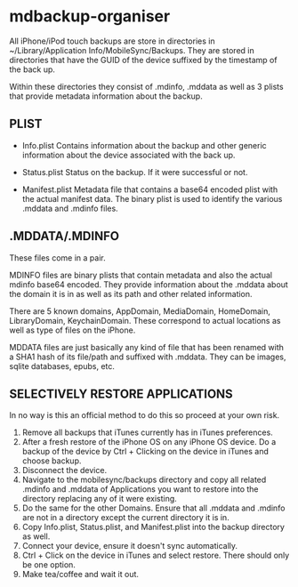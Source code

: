 mdbackup-organiser
==================

All iPhone/iPod touch backups are store in directories in ~/Library/Application Info/MobileSync/Backups.
They are stored in directories that have the GUID of the device suffixed by the timestamp of the back up.

Within these directories they consist of .mdinfo, .mddata as well as 3 plists that provide metadata information about the backup.

PLIST
-----
- Info.plist
Contains information about the backup and other generic information about the device associated with the back up.

- Status.plist
Status on the backup. If it were successful or not.

- Manifest.plist
Metadata file that contains a base64 encoded plist with the actual manifest data. The binary plist is used to identify the various .mddata and .mdinfo files.



.MDDATA/.MDINFO
---------------
These files come in a pair. 

MDINFO files are binary plists that contain metadata and also the actual mdinfo base64 encoded. They provide information about the .mddata about the domain it is in as well as its path and other related information.

There are 5 known domains, AppDomain, MediaDomain, HomeDomain, LibraryDomain, KeychainDomain. These correspond to actual locations as well as type of files on the iPhone.

MDDATA files are just basically any kind of file that has been renamed with a SHA1 hash of its file/path and suffixed with .mddata. They can be images, sqlite databases, epubs, etc.



SELECTIVELY RESTORE APPLICATIONS
--------------------------------
In no way is this an official method to do this so proceed at your own risk.

1. Remove all backups that iTunes currently has in iTunes preferences.
2. After a fresh restore of the iPhone OS on any iPhone OS device. Do a backup of the device by Ctrl + Clicking on the device in iTunes and choose backup.
3. Disconnect the device.
4. Navigate to the mobilesync/backups directory and copy all related .mdinfo and .mddata of Applications you want to restore into the directory replacing any of it were existing.
5. Do the same for the other Domains. Ensure that all .mddata and .mdinfo are not in a directory except the current directory it is in.
6. Copy Info.plist, Status.plist, and Manifest.plist into the backup directory as well.
7. Connect your device, ensure it doesn't sync automatically.
8. Ctrl + Click on the device in iTunes and select restore. There should only be one option.
9. Make tea/coffee and wait it out.